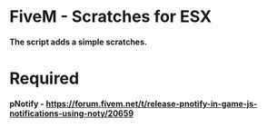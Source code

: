 # FiveM - Scratches for ESX

**The script adds a simple scratches.**

# Required
**pNotify - https://forum.fivem.net/t/release-pnotify-in-game-js-notifications-using-noty/20659**
